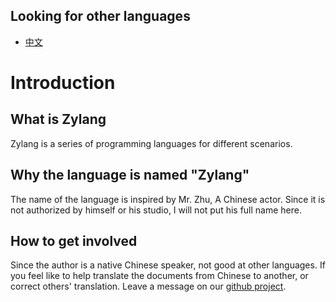 
## Looking for other languages
- [中文](/zh/introduction)

# Introduction
## What is Zylang
Zylang is a series of programming languages for different scenarios.

## Why the language is named "Zylang"
The name of the language is inspired by Mr. Zhu, A Chinese actor. Since it is not authorized by himself or his studio, I will not put his full name here.

## How to get involved
Since the author is a native Chinese speaker, not good at other languages. If you feel like to help translate the documents from Chinese to another, or correct others' translation. Leave a message on our [github project](https://github.com/langlabs/zylang/issues/1).